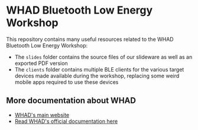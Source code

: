 # WHAD Bluetooth Low Energy Workshop

This repository contains many useful resources related to the WHAD Bluetooth
Low Energy Workshop:

- The `slides` folder contains the source files of our slideware as well as an
  exported PDF version
- The `clients` folder contains multiple BLE clients for the various target devices
  made available during the workshop, replacing some weird mobile apps required to
  use these devices

## More documentation about WHAD

- [WHAD's main website](https://whad.io)
- [Read WHAD's official documentation here](https://whad.readthedocs.org)

